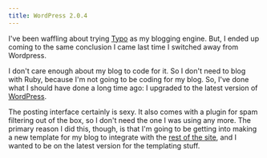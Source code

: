 ```yaml
---
title: WordPress 2.0.4
---
```

I've been waffling about trying [Typo][1] as my blogging engine. But, I ended
up coming to the same conclusion I came last time I switched away from
Wordpress.

I don't care enough about my blog to code for it. So I don't need to blog with
Ruby, because I'm not going to be coding for my blog. So, I've done what I
should have done a long time ago: I upgraded to the latest version of
[WordPress][2].

The posting interface certainly is sexy. It also comes with a plugin for spam
filtering out of the box, so I don't need the one I was using any more. The
primary reason I did this, though, is that I'm going to be getting into making
a new template for my blog to integrate with the [rest of the site][3], and I
wanted to be on the latest version for the templating stuff.

   [1]: http://www.typosphere.org/

   [2]: http://wordpress.org/

   [3]: http://www.alieniloquent.com


